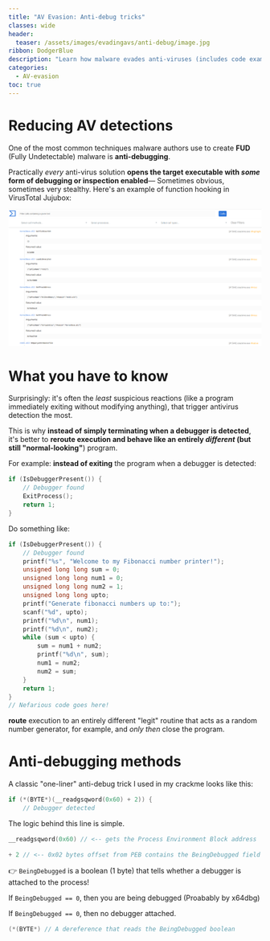 ```yaml
---
title: "AV Evasion: Anti-debug tricks"
classes: wide
header:
  teaser: /assets/images/evadingavs/anti-debug/image.jpg
ribbon: DodgerBlue
description: "Learn how malware evades anti-viruses (includes code examples)"
categories:
  - AV-evasion
toc: true
---
```


# Reducing AV detections

One of the most common techniques malware authors use to create **FUD** (Fully Undetectable) malware is **anti-debugging**. 

Practically *every* anti-virus solution **opens the target executable with *some* form of debugging or inspection enabled**— Sometimes obvious, sometimes very stealthy.
Here's an example of function hooking in VirusTotal Jujubox:

![VirusTotal Jujubox function hooking](/assets/images/evadingavs/anti-debug/jujubox.png)

# What you have to know

Surprisingly: it's often the *least* suspicious reactions (like a program immediately exiting without modifying anything), that trigger antivirus detection the most. 

This is why **instead of simply terminating when a debugger is detected**, it's better to **reroute execution and behave like an entirely *different* (but still "normal-looking"**) program.

For example: **instead of exiting** the program when a debugger is detected:
```c
if (IsDebuggerPresent()) {
    // Debugger found
    ExitProcess();
    return 1;
}
```
Do something like:
```c
if (IsDebuggerPresent()) {
    // Debugger found
    printf("%s", "Welcome to my Fibonacci number printer!");
    unsigned long long sum = 0;
    unsigned long long num1 = 0;
    unsigned long long num2 = 1;
    unsigned long long upto;
    printf("Generate fibonacci numbers up to:");
    scanf("%d", upto);
    printf("%d\n", num1);
    printf("%d\n", num2);
    while (sum < upto) {
        sum = num1 + num2;
        printf("%d\n", sum);
        num1 = num2;
        num2 = sum;
    }
    return 1;
}
// Nefarious code goes here!
```

 **route** execution to an entirely different "legit" routine that acts as a random number generator, for example, and *only then* close the program.

# Anti-debugging methods

A classic "one-liner" anti-debug trick I used in my crackme looks like this:

```c
if (*(BYTE*)(__readgsqword(0x60) + 2)) {
    // Debugger detected
```
The logic behind this line is simple.

```c
__readgsqword(0x60) // <-- gets the Process Environment Block address 
```
```c
+ 2 // <-- 0x02 bytes offset from PEB contains the BeingDebugged field
```
👉 `BeingDebugged` is a boolean (1 byte) that tells whether a debugger is attached to the process!

If `BeingDebugged == 0`, then you are being debugged (Proabably by x64dbg)

If `BeingDebugged == 0`, then no debugger attached.
```c
(*(BYTE*) // A dereference that reads the BeingDebugged boolean
```


